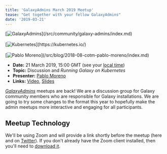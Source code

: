 ```yaml
---
title: 'GalaxyAdmins March 2019 Meetup'
tease: "Get together with your fellow GalaxyAdmins"
date: '2019-03-21'
---
```


<div class="float-right">
[<img src="/src/images/galaxy-logos/GalaxyAdmins.png" alt="GalaxyAdmins" alt="GalaxyAdmins" style="max-width: 200px" />](/src/community/galaxy-admins/index.md) <br /><br />
[<img src="/src/images/logos/kubernetes-logo-text-wide.png" alt="Kubernetes" style="max-width: 200px" />](https://kubernetes.io/) <br/><br />
[<img class="float-right" src="/src/blog/2018-08-cotm-pablo-moreno/pablo-moreno.jpg" alt="Pablo Moreno" style="max-width: 150px" />](/src/blog/2018-08-cotm-pablo-moreno/index.md)
</div>

* **Date:** 21 March 2019, 15:00 GMT (see your [local time](https://www.timeanddate.com/worldclock/fixedtime.html?msg=March+2019+GalaxyAdmins+Meetup&iso=20190321T15&p1=1234&ah=1))
* **Topic:**  Discussion and *Running Galaxy on Kubernetes*
* **Presenter:** [Pablo Moreno](/src/blog/2018-08-cotm-pablo-moreno/index.md) 
* **Links:** [Video](https://psu.zoom.us/recording/share/fxYPYnl0qXKh_mxy4nPb-k2JunrdJWC0P9QfTS66uT2wIumekTziMw), [Slides](https://depot.galaxyproject.org/hub/attachments/community/galaxy-admins/meetups/2019-03-21/galaxy-admins-kubernetes-2019-03-21.pdf)

*[GalaxyAdmins](/src/community/galaxy-admins/index.md)* meetups are back!  We are a discussion group for Galaxy community members who are responsible for Galaxy installations. We are going to try some changes to the format this year to hopefully make the admin meetups more interactive and engaging for all participants.

## Meetup Technology

We'll be using Zoom and will provide a link shortly before the meetup (here and on [Twitter](https://twitter.com/galaxyproject/)).  If you don't already have the Zoom client installed, then you'll need to [download it](https://support.zoom.us/hc/en-us/articles/207373866-Zoom-Installers).

